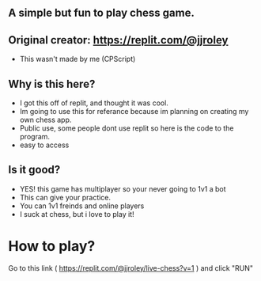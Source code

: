 ## A simple but fun to play chess game.

## Original creator: https://replit.com/@jjroley  
* This wasn't made by me (CPScript)

## Why is this here?
* I got this off of replit, and thought it was cool.
* Im going to use this for referance because im planning on creating my own chess app.
* Public use, some people dont use replit so here is the code to the program.
* easy to access

## Is it good?
* YES! this game has multiplayer so your never going to 1v1 a bot
* This can give your practice.
* You can 1v1 freinds and online players
* I suck at chess, but i love to play it!


# How to play?
Go to this link ( https://replit.com/@jjroley/live-chess?v=1 ) and click "RUN"
